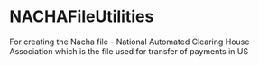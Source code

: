 # NACHAFileUtilities
For creating the Nacha file - National Automated Clearing House Association which is the file used for transfer of payments in US
